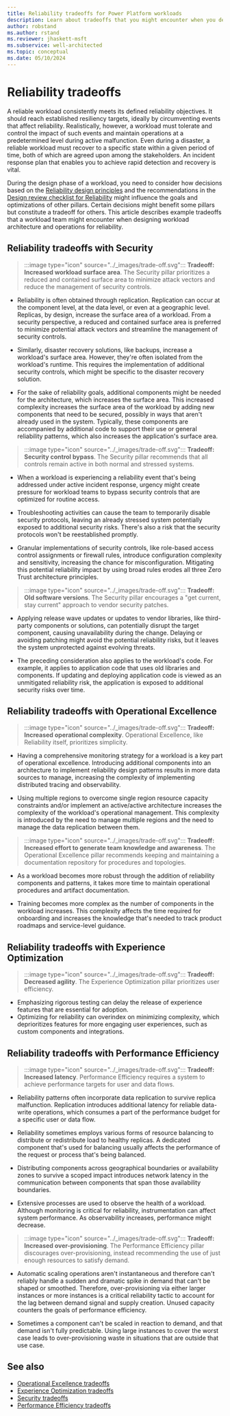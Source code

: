 ```yaml
---
title: Reliability tradeoffs for Power Platform workloads
description: Learn about tradeoffs that you might encounter when you design workload architectures and operations for reliability.
author: robstand
ms.author: rstand
ms.reviewer: jhaskett-msft
ms.subservice: well-architected
ms.topic: conceptual
ms.date: 05/10/2024
---
```


# Reliability tradeoffs

A reliable workload consistently meets its defined reliability objectives. It should reach established resiliency targets, ideally by circumventing events that affect reliability. Realistically, however, a workload must tolerate and control the impact of such events and maintain operations at a predetermined level during active malfunction. Even during a disaster, a reliable workload must recover to a specific state within a given period of time, both of which are agreed upon among the stakeholders. An incident response plan that enables you to achieve rapid detection and recovery is vital.

During the design phase of a workload, you need to consider how decisions based on the [Reliability design principles](./principles.md) and the recommendations in the [Design review checklist for Reliability](./checklist.md) might influence the goals and optimizations of other pillars. Certain decisions might benefit some pillars but constitute a tradeoff for others. This article describes example tradeoffs that a workload team might encounter when designing workload architecture and operations for reliability.

## Reliability tradeoffs with Security

> :::image type="icon" source="../_images/trade-off.svg"::: **Tradeoff: Increased workload surface area**. The Security pillar prioritizes a reduced and contained surface area to minimize attack vectors and reduce the management of security controls.

- Reliability is often obtained through replication. Replication can occur at the component level, at the data level, or even at a geographic level. Replicas, by design, increase the surface area of a workload. From a security perspective, a reduced and contained surface area is preferred to minimize potential attack vectors and streamline the management of security controls.

- Similarly, disaster recovery solutions, like backups, increase a workload's surface area. However, they're often isolated from the workload's runtime. This requires the implementation of additional security controls, which might be specific to the disaster recovery solution.

- For the sake of reliability goals, additional components might be needed for the architecture, which increases the surface area. This increased complexity increases the surface area of the workload by adding new components that need to be secured, possibly in ways that aren't already used in the system. Typically, these components are accompanied by additional code to support their use or general reliability patterns, which also increases the application's surface area.

> :::image type="icon" source="../_images/trade-off.svg"::: **Tradeoff: Security control bypass**. The Security pillar recommends that all controls remain active in both normal and stressed systems.

- When a workload is experiencing a reliability event that's being addressed under active incident response, urgency might create pressure for workload teams to bypass security controls that are optimized for routine access.

- Troubleshooting activities can cause the team to temporarily disable security protocols, leaving an already stressed system potentially exposed to additional security risks. There's also a risk that the security protocols won't be reestablished promptly.

- Granular implementations of security controls, like role-based access control assignments or firewall rules, introduce configuration complexity and sensitivity, increasing the chance for misconfiguration. Mitigating this potential reliability impact by using broad rules erodes all three Zero Trust architecture principles.

> :::image type="icon" source="../_images/trade-off.svg"::: **Tradeoff: Old software versions**. The Security pillar encourages a "get current, stay current" approach to vendor security patches.

- Applying release wave updates or updates to vendor libraries, like third-party components or solutions, can potentially disrupt the target component, causing unavailability during the change. Delaying or avoiding patching might avoid the potential reliability risks, but it leaves the system unprotected against evolving threats.

- The preceding consideration also applies to the workload's code. For example, it applies to application code that uses old libraries and components. If updating and deploying application code is viewed as an unmitigated reliability risk, the application is exposed to additional security risks over time.

## Reliability tradeoffs with Operational Excellence

> :::image type="icon" source="../_images/trade-off.svg"::: **Tradeoff: Increased operational complexity**. Operational Excellence, like Reliability itself, prioritizes simplicity.

- Having a comprehensive monitoring strategy for a workload is a key part of operational excellence. Introducing additional components into an architecture to implement reliability design patterns results in more data sources to manage, increasing the complexity of implementing distributed tracing and observability.

- Using multiple regions to overcome single region resource capacity constraints and/or implement an active/active architecture increases the complexity of the workload's operational management. This complexity is introduced by the need to manage multiple regions and the need to manage the data replication between them.

> :::image type="icon" source="../_images/trade-off.svg"::: **Tradeoff: Increased effort to generate team knowledge and awareness**. The Operational Excellence pillar recommends keeping and maintaining a documentation repository for procedures and topologies.

- As a workload becomes more robust through the addition of reliability components and patterns, it takes more time to maintain operational procedures and artifact documentation.

- Training becomes more complex as the number of components in the workload increases. This complexity affects the time required for onboarding and increases the knowledge that's needed to track product roadmaps and service-level guidance.

## Reliability tradeoffs with Experience Optimization

> :::image type="icon" source="../_images/trade-off.svg"::: **Tradeoff: Decreased agility**. The Experience Optimization pillar prioritizes user efficiency.

- Emphasizing rigorous testing can delay the release of experience features that are essential for adoption.
- Optimizing for reliability can overindex on minimizing complexity, which deprioritizes features for more engaging user experiences, such as custom components and integrations.

## Reliability tradeoffs with Performance Efficiency

> :::image type="icon" source="../_images/trade-off.svg"::: **Tradeoff: Increased latency**. Performance Efficiency requires a system to achieve performance targets for user and data flows.

- Reliability patterns often incorporate data replication to survive replica malfunction. Replication introduces additional latency for reliable data-write operations, which consumes a part of the performance budget for a specific user or data flow.

- Reliability sometimes employs various forms of resource balancing to distribute or redistribute load to healthy replicas. A dedicated component that's used for balancing usually affects the performance of the request or process that's being balanced.

- Distributing components across geographical boundaries or availability zones to survive a scoped impact introduces network latency in the communication between components that span those availability boundaries.

- Extensive processes are used to observe the health of a workload. Although monitoring is critical for reliability, instrumentation can affect system performance. As observability increases, performance might decrease.

> :::image type="icon" source="../_images/trade-off.svg"::: **Tradeoff: Increased over-provisioning**. The Performance Efficiency pillar discourages over-provisioning, instead recommending the use of just enough resources to satisfy demand.

- Automatic scaling operations aren't instantaneous and therefore can't reliably handle a sudden and dramatic spike in demand that can't be shaped or smoothed. Therefore, over-provisioning via either larger instances or more instances is a critical reliability tactic to account for the lag between demand signal and supply creation. Unused capacity counters the goals of performance efficiency.

- Sometimes a component can't be scaled in reaction to demand, and that demand isn't fully predictable. Using large instances to cover the worst case leads to over-provisioning waste in situations that are outside that use case.

## See also

- [Operational Excellence tradeoffs](../operational-excellence/tradeoffs.md)
- [Experience Optimization tradeoffs](../experience-optimization/tradeoffs.md)
- [Security tradeoffs](../security/tradeoffs.md)
- [Performance Efficiency tradeoffs](../performance-efficiency/tradeoffs.md)
